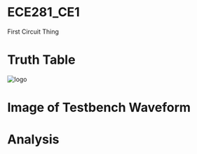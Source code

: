 ECE281_CE1
==========

First Circuit Thing

# Truth Table
![logo](https://github.com/RyanRedhead/ECE281_CE1/blob/master/truthtable.PNG)
# Image of Testbench Waveform
# Analysis
